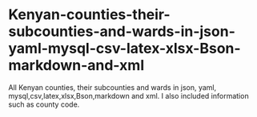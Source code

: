 # Kenyan-counties-their-subcounties-and-wards-in-json-yaml-mysql-csv-latex-xlsx-Bson-markdown-and-xml
All Kenyan counties, their subcounties and wards in json, yaml, mysql,csv,latex,xlsx,Bson,markdown and xml. I also included information such as county code. 
